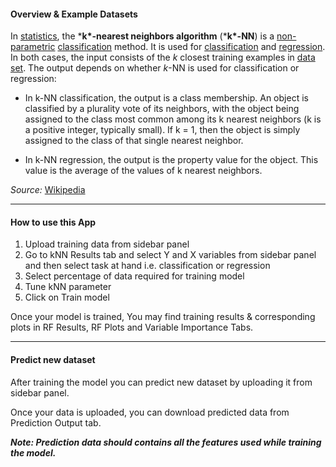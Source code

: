 #### Overview & Example Datasets

In [statistics](https://en.wikipedia.org/wiki/Statistics), the ***k\*-nearest neighbors algorithm** (***k\*-NN**) is a [non-parametric](https://en.wikipedia.org/wiki/Non-parametric_statistics) [classification](https://en.wikipedia.org/wiki/Classification) method. It is used for [classification](https://en.wikipedia.org/wiki/Statistical_classification) and [regression](https://en.wikipedia.org/wiki/Regression_analysis). In both cases, the input consists of the *k* closest training examples in [data set](https://en.wikipedia.org/wiki/Data_set). The output depends on whether *k*-NN is used for classification or regression:

- In k-NN classification, the output is a class membership. An object is classified by a plurality vote of its neighbors, with the object being assigned to the class most common among its k nearest neighbors (k is a positive integer, typically small). If k = 1, then the object is simply assigned to the class of that single nearest neighbor.

- In k-NN regression, the output is the property value for the object. This value is the average of the values of k nearest neighbors. 

*Source:*  [Wikipedia](https://en.wikipedia.org/wiki/K-nearest_neighbors_algorithm)





------

#### How to use this App

1. Upload training data from sidebar panel
2. Go to kNN Results tab and select Y and X variables from sidebar panel and then select task at hand i.e. classification or regression
3. Select percentage of data required for training model
4. Tune kNN parameter
5. Click on Train model 



Once your model is trained, You may find training results & corresponding plots in RF Results, RF Plots and Variable Importance Tabs.

------

#### Predict new dataset

After training the model you can predict new dataset by uploading it from sidebar panel.

Once your data is uploaded, you can download predicted data from Prediction Output tab.

***Note: Prediction data should contains all the features used while training the model.***

